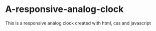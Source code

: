 # A-responsive-analog-clock
This is a responsive analog clock created with html, css and javascript
